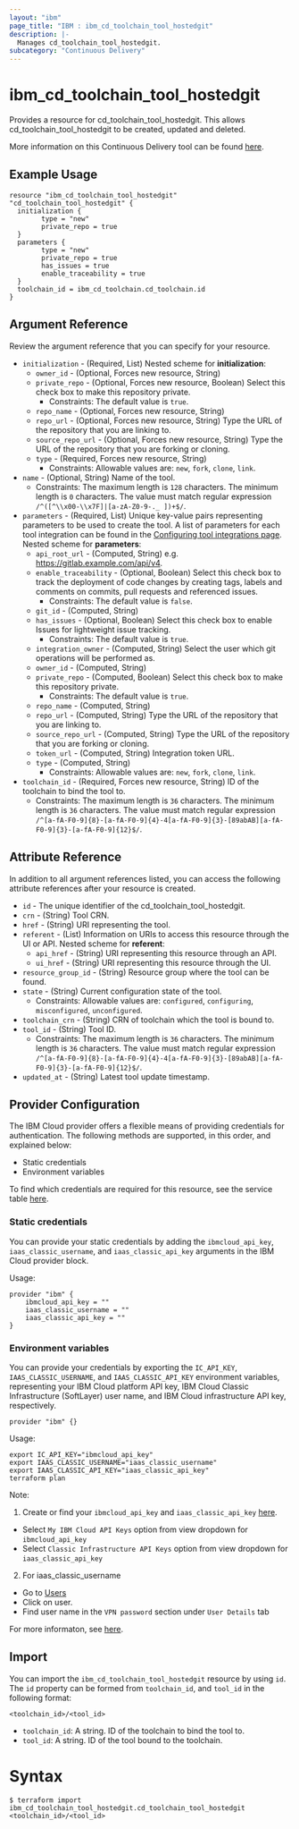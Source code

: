 ```yaml
---
layout: "ibm"
page_title: "IBM : ibm_cd_toolchain_tool_hostedgit"
description: |-
  Manages cd_toolchain_tool_hostedgit.
subcategory: "Continuous Delivery"
---
```


# ibm_cd_toolchain_tool_hostedgit

Provides a resource for cd_toolchain_tool_hostedgit. This allows cd_toolchain_tool_hostedgit to be created, updated and deleted.

More information on this Continuous Delivery tool can be found [here](https://cloud.ibm.com/docs/ContinuousDelivery?topic=ContinuousDelivery-grit).

## Example Usage

```hcl
resource "ibm_cd_toolchain_tool_hostedgit" "cd_toolchain_tool_hostedgit" {
  initialization {
		type = "new"
		private_repo = true
  }
  parameters {
		type = "new"
		private_repo = true
		has_issues = true
		enable_traceability = true
  }
  toolchain_id = ibm_cd_toolchain.cd_toolchain.id
}
```

## Argument Reference

Review the argument reference that you can specify for your resource.

* `initialization` - (Required, List) 
Nested scheme for **initialization**:
	* `owner_id` - (Optional, Forces new resource, String)
	* `private_repo` - (Optional, Forces new resource, Boolean) Select this check box to make this repository private.
	  * Constraints: The default value is `true`.
	* `repo_name` - (Optional, Forces new resource, String)
	* `repo_url` - (Optional, Forces new resource, String) Type the URL of the repository that you are linking to.
	* `source_repo_url` - (Optional, Forces new resource, String) Type the URL of the repository that you are forking or cloning.
	* `type` - (Required, Forces new resource, String)
	  * Constraints: Allowable values are: `new`, `fork`, `clone`, `link`.
* `name` - (Optional, String) Name of the tool.
  * Constraints: The maximum length is `128` characters. The minimum length is `0` characters. The value must match regular expression `/^([^\\x00-\\x7F]|[a-zA-Z0-9-._ ])+$/`.
* `parameters` - (Required, List) Unique key-value pairs representing parameters to be used to create the tool. A list of parameters for each tool integration can be found in the <a href="https://cloud.ibm.com/docs/ContinuousDelivery?topic=ContinuousDelivery-integrations">Configuring tool integrations page</a>.
Nested scheme for **parameters**:
	* `api_root_url` - (Computed, String) e.g. https://gitlab.example.com/api/v4.
	* `enable_traceability` - (Optional, Boolean) Select this check box to track the deployment of code changes by creating tags, labels and comments on commits, pull requests and referenced issues.
	  * Constraints: The default value is `false`.
	* `git_id` - (Computed, String)
	* `has_issues` - (Optional, Boolean) Select this check box to enable Issues for lightweight issue tracking.
	  * Constraints: The default value is `true`.
	* `integration_owner` - (Computed, String) Select the user which git operations will be performed as.
	* `owner_id` - (Computed, String)
	* `private_repo` - (Computed, Boolean) Select this check box to make this repository private.
	  * Constraints: The default value is `true`.
	* `repo_name` - (Computed, String)
	* `repo_url` - (Computed, String) Type the URL of the repository that you are linking to.
	* `source_repo_url` - (Computed, String) Type the URL of the repository that you are forking or cloning.
	* `token_url` - (Computed, String) Integration token URL.
	* `type` - (Computed, String)
	  * Constraints: Allowable values are: `new`, `fork`, `clone`, `link`.
* `toolchain_id` - (Required, Forces new resource, String) ID of the toolchain to bind the tool to.
  * Constraints: The maximum length is `36` characters. The minimum length is `36` characters. The value must match regular expression `/^[a-fA-F0-9]{8}-[a-fA-F0-9]{4}-4[a-fA-F0-9]{3}-[89abAB][a-fA-F0-9]{3}-[a-fA-F0-9]{12}$/`.

## Attribute Reference

In addition to all argument references listed, you can access the following attribute references after your resource is created.

* `id` - The unique identifier of the cd_toolchain_tool_hostedgit.
* `crn` - (String) Tool CRN.
* `href` - (String) URI representing the tool.
* `referent` - (List) Information on URIs to access this resource through the UI or API.
Nested scheme for **referent**:
	* `api_href` - (String) URI representing this resource through an API.
	* `ui_href` - (String) URI representing this resource through the UI.
* `resource_group_id` - (String) Resource group where the tool can be found.
* `state` - (String) Current configuration state of the tool.
  * Constraints: Allowable values are: `configured`, `configuring`, `misconfigured`, `unconfigured`.
* `toolchain_crn` - (String) CRN of toolchain which the tool is bound to.
* `tool_id` - (String) Tool ID.
  * Constraints: The maximum length is `36` characters. The minimum length is `36` characters. The value must match regular expression `/^[a-fA-F0-9]{8}-[a-fA-F0-9]{4}-4[a-fA-F0-9]{3}-[89abAB][a-fA-F0-9]{3}-[a-fA-F0-9]{12}$/`.
* `updated_at` - (String) Latest tool update timestamp.

## Provider Configuration

The IBM Cloud provider offers a flexible means of providing credentials for authentication. The following methods are supported, in this order, and explained below:

- Static credentials
- Environment variables

To find which credentials are required for this resource, see the service table [here](https://cloud.ibm.com/docs/ibm-cloud-provider-for-terraform?topic=ibm-cloud-provider-for-terraform-provider-reference#required-parameters).

### Static credentials

You can provide your static credentials by adding the `ibmcloud_api_key`, `iaas_classic_username`, and `iaas_classic_api_key` arguments in the IBM Cloud provider block.

Usage:
```
provider "ibm" {
    ibmcloud_api_key = ""
    iaas_classic_username = ""
    iaas_classic_api_key = ""
}
```

### Environment variables

You can provide your credentials by exporting the `IC_API_KEY`, `IAAS_CLASSIC_USERNAME`, and `IAAS_CLASSIC_API_KEY` environment variables, representing your IBM Cloud platform API key, IBM Cloud Classic Infrastructure (SoftLayer) user name, and IBM Cloud infrastructure API key, respectively.

```
provider "ibm" {}
```

Usage:
```
export IC_API_KEY="ibmcloud_api_key"
export IAAS_CLASSIC_USERNAME="iaas_classic_username"
export IAAS_CLASSIC_API_KEY="iaas_classic_api_key"
terraform plan
```

Note:

1. Create or find your `ibmcloud_api_key` and `iaas_classic_api_key` [here](https://cloud.ibm.com/iam/apikeys).
  - Select `My IBM Cloud API Keys` option from view dropdown for `ibmcloud_api_key`
  - Select `Classic Infrastructure API Keys` option from view dropdown for `iaas_classic_api_key`
2. For iaas_classic_username
  - Go to [Users](https://cloud.ibm.com/iam/users)
  - Click on user.
  - Find user name in the `VPN password` section under `User Details` tab

For more informaton, see [here](https://registry.terraform.io/providers/IBM-Cloud/ibm/latest/docs#authentication).

## Import

You can import the `ibm_cd_toolchain_tool_hostedgit` resource by using `id`.
The `id` property can be formed from `toolchain_id`, and `tool_id` in the following format:

```
<toolchain_id>/<tool_id>
```
* `toolchain_id`: A string. ID of the toolchain to bind the tool to.
* `tool_id`: A string. ID of the tool bound to the toolchain.

# Syntax
```
$ terraform import ibm_cd_toolchain_tool_hostedgit.cd_toolchain_tool_hostedgit <toolchain_id>/<tool_id>
```
